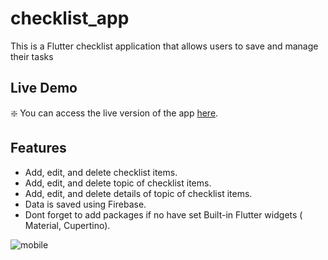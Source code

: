 # checklist_app
This is a Flutter checklist application that allows users to save and manage their tasks

## Live Demo

❇️ You can access the live version of the app [here](http://localhost:53971/).

## Features

- Add, edit, and delete checklist items.
- Add, edit, and delete topic of checklist items.
- Add, edit, and delete details of topic of checklist items.
- Data is saved using Firebase.
- Dont forget to add packages if no have set Built-in Flutter widgets ( Material, Cupertino).

![mobile](https://github.com/user-attachments/assets/4110aadd-ab1b-4b35-915b-94928a4d2764)

